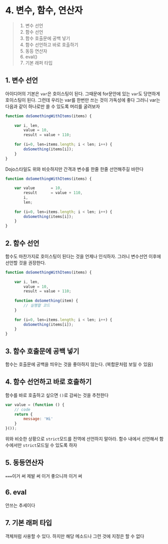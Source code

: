 # 4. 변수, 함수, 연산자

> 1. 변수 선언
> 2. 함수 선언
> 3. 함수 호출문에 공백 넣기
> 4. 함수 선언하고 바로 호출하기
> 5. 동등 연산자
> 6. eval()
> 7. 기본 래퍼 타입

## 1. 변수 선언

아이디어의 기본은 `var`은 호이스팅이 된다. 그때문에 for문안에 있는 `var`도 당연하게 호이스팅이 된다. 그런데 우리는 var를 한번만 쓰는 것이 가독성에 좋다 그러니 var는 다음과 같이 하나로만 쓸 수 있도록 머리를 굴려보자

```javascript
function doSomethingWithItems(items) {
    
    var i, len,
        value = 10,
        result = value + 110;
    
    for (i=0, len=items.length; i < len; i++) {
        doSomething(items[i]);
    }
}
```

Dojo스타일도 위와 비슷하지만 간격과 변수를 한줄 한줄 선언해주길 바란다

```javascript
function doSomethingWithItems(items) {
    
    var value       = 10,
        result      = value + 110,
    	i,
        len;
    
    for (i=0, len=items.length; i < len; i++) {
        doSomething(items[i]);
    }
}
```

## 2. 함수 선언

함수도 마찬가지로 호이스팅이 된다는 것을 언제나 인식하자. 그러니 변수선언 이후에 선언할 것을 권장한다.

```javascript
function doSomethingWithItems(items) {
    
    var i, len,
        value = 10,
        result = value + 110;
    
    function doSomething(item) {
        // 실행할 코드
    }
    
    for (i=0, len=items.length; i < len; i++) {
        doSomething(items[i]);
    }
}
```

## 3. 함수 호출문에 공백 넣기

함수는 호출문에 공백을 띄우는 것을 좋아하지 않는다. (복합문처럼 보일 수 있음)

## 4. 함수 선언하고 바로 호출하기

함수를 바로 호출하고 싶으면 `()`로 감싸는 것을 추천한다

```javascript
var value = (function () {
    // code
    return {
        message: 'Hi'
    }
}());
```

위와 비슷한 상황으로 `strict`모드를 전역에 선언하지 말아라. 함수 내에서 선언해서 함수에서만 `strict`모드일 수 있도록 하자

## 5. 동등연산자

`===`이거 써 제발 써 이거 좋으니까 이거 써

## 6. eval

안쓰는 추세이다

## 7. 기본 래퍼 타입

객체처럼 사용할 수 있다. 하지만 해당 메소드나 그런 것에 지정은 할 수 없다